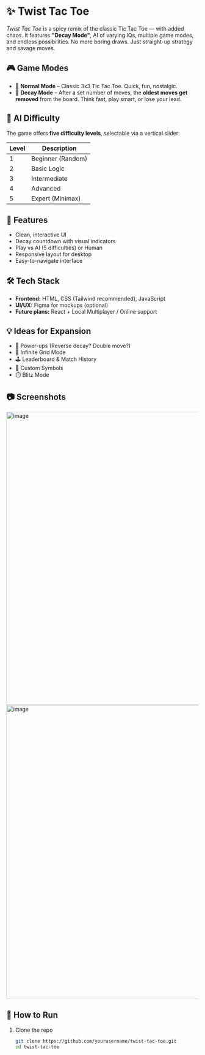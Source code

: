 # ✨ Twist Tac Toe

_Twist Tac Toe_ is a spicy remix of the classic Tic Tac Toe — with added chaos. It features **"Decay Mode"**, AI of varying IQs, multiple game modes, and endless possibilities. No more boring draws. Just straight-up strategy and savage moves.

## 🎮 Game Modes

- 🔁 **Normal Mode** – Classic 3x3 Tic Tac Toe. Quick, fun, nostalgic.
- 🧠 **Decay Mode** – After a set number of moves, the **oldest moves get removed** from the board. Think fast, play smart, or lose your lead.

## 🤖 AI Difficulty

The game offers **five difficulty levels**, selectable via a vertical slider:

| Level | Description       |
|-------|-------------------|
| 1     | Beginner (Random) |
| 2     | Basic Logic        |
| 3     | Intermediate       |
| 4     | Advanced            |
| 5     | Expert (Minimax)   |

## 🎯 Features

- Clean, interactive UI
- Decay countdown with visual indicators
- Play vs AI (5 difficulties) or Human
- Responsive layout for desktop
- Easy-to-navigate interface


## 🛠️ Tech Stack

- **Frontend:** HTML, CSS (Tailwind recommended), JavaScript
- **UI/UX:** Figma for mockups (optional)
- **Future plans:** React + Local Multiplayer / Online support

## 💡 Ideas for Expansion

- 🎲 Power-ups (Reverse decay? Double move?)
- 🔄 Infinite Grid Mode
- 🕹️ Leaderboard & Match History
- 🎨 Custom Symbols
- ⏱️ Blitz Mode

## 📷 Screenshots

<img width="1350" height="766" alt="image" src="https://github.com/user-attachments/assets/b9952a77-548e-44ad-a09a-9c61fb25a72b" />
<img width="1353" height="768" alt="image" src="https://github.com/user-attachments/assets/bca18af4-582d-437b-b219-8437b3ed7b43" />


## 🏁 How to Run

1. Clone the repo  
   ```bash
   git clone https://github.com/yourusername/twist-tac-toe.git
   cd twist-tac-toe
